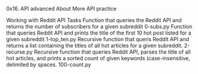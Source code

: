 0x16. API advanced
About
More API practice

Working with Reddit API
Tasks
Function that queries the Reddit API and returns the number of subscribers for a given subreddit
0-subs.py
Function that queries Reddit API and prints the title of the first 10 hot post listed for a given subreddit
1-top_ten.py
Recursive function that queris Reddit API and returns a list containing the titles of all hot articles for a given subreddit.
2-recurse.py
Recursive function that queries Reddit API, parses the title of all hot articles, and prints a sorted count of given keywords (case-insensitive, delimited by spaces.
100-count.py
